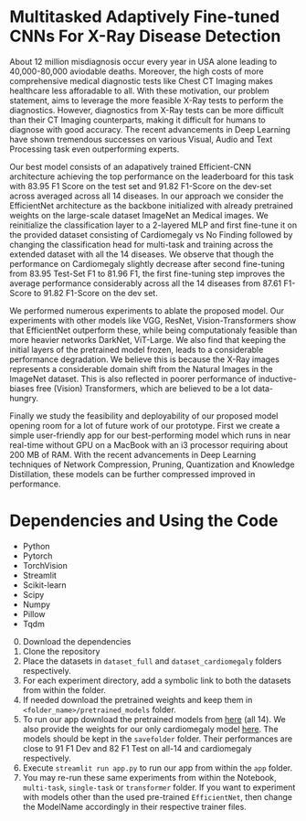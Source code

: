 # Multitasked Adaptively Fine-tuned CNNs For X-Ray Disease Detection

About 12 million misdiagnosis occur every year in USA alone leading to 40,000-80,000 aviodable deaths. Moreover, the high costs of more comprehensive medical diagnostic tests like Chest CT Imaging makes healthcare less afforadable to all. With these motivation, our problem statement, aims to leverage the more feasible X-Ray tests to perform the diagnostics. However, diagnostics from X-Ray tests can be more difficult than their CT Imaging counterparts, making it difficult for humans to diagnose with good accuracy. The recent advancements in Deep Learning have shown tremendous successes on various Visual, Audio and Text Processing task even outperforming experts.

Our best model consists of an adapatively trained Efficient-CNN architecture achieving the top performance on the leaderboard for this task with 83.95 F1 Score on the test set and 91.82 F1-Score on the dev-set across averaged across all 14 diseases. In our approach we consider the EfficientNet architecture as the backbone initialized with already pretrained weights on the large-scale dataset ImageNet an Medical images. We reinitialize the classification layer to a 2-layered MLP and first fine-tune it on the provided dataset consisting of Cardiomegaly vs No Finding followed by changing the classification head for multi-task and training across the extended dataset with all the 14 diseases. We observe that though the performance on Cardiomegaly slightly decrease after second fine-tuning from 83.95 Test-Set F1 to 81.96 F1, the first fine-tuning step improves the average performance considerably across all the 14 diseases from 87.61 F1-Score to 91.82 F1-Score on the dev set.

We performed numerous experiments to ablate the proposed model. Our experiments with other models like VGG, ResNet, Vision-Transformers show that EfficientNet outperform these, while being computationaly feasible than more heavier networks DarkNet, ViT-Large. We also find that keeping the initial layers of the pretrained model frozen, leads to a considerable performance degradation. We believe this is because the X-Ray images represents a considerable domain shift from the Natural Images in the ImageNet dataset. This is also reflected in poorer performance of inductive-biases free (Vision) Transformers, which are believed to be a lot data-hungry.

Finally we study the feasibility and deployability of our proposed model opening room for a lot of future work of our prototype. First we create a simple user-friendly app for our best-performing model which runs in near real-time without GPU on a MacBook with an i3 processor requiring about 200 MB of RAM. With the recent advancements in Deep Learning techniques of Network Compression, Pruning, Quantization and Knowledge Distillation, these models can be further compressed improved in performance.

# Dependencies and Using the Code

- Python
- Pytorch
- TorchVision
- Streamlit
- Scikit-learn
- Scipy
- Numpy
- Pillow
- Tqdm

0. Download the dependencies
1. Clone the repository
2. Place the datasets in `dataset_full` and `dataset_cardiomegaly` folders respectively.
3. For each experiment directory, add a symbolic link to both the datasets from within the folder.
4. If needed download the pretrained weights and keep them in `<folder_name>/pretrained_models` folder.
5. To run our app download the pretrained models from [here](https://github.com/Ayushk4/MedImaging/releases/download/tag/all_14.pt)  (all 14). We also provide the weights for our only cardiomegaly model [here](https://github.com/Ayushk4/MedImaging/releases/download/tag/single_disease.pt). The models should be kept in the `savefolder` folder. Their performances are close to 91 F1 Dev and 82 F1 Test on all-14 and cardiomegaly respectively.
6. Execute `streamlit run app.py` to run our app from within the `app` folder.
7. You may re-run these same experiments from within the Notebook, `multi-task`, `single-task` or `transformer` folder. If you want to experiment with models other than the used pre-trained `EfficientNet`, then change the ModelName accordingly in their respective trainer files.


